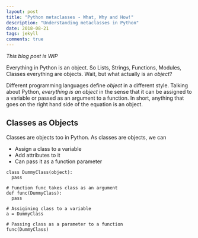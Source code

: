 ```yaml
---
layout: post
title: "Python metaclasses - What, Why and How!"
description: "Understanding metaclasses in Python"
date: 2018-08-21
tags: jekyll
comments: true
---
```


*This blog post is WIP*

Everything in Python is an object. So Lists, Strings, Functions, Modules, Classes everything are objects. Wait, but what actually is an *object*?

Different programming languages define *object* in a different style. Talking about Python, *everything is an object* in the sense that it can be assigned to a variable or passed as an argument to a function. In short, anything that goes on the right hand side of the equation is an object.

## Classes as Objects

Classes are objects too in Python. As classes are objects, we can

* Assign a class to a variable
* Add attributes to it
* Can pass it as a function parameter

```
class DummyClass(object):
  pass

# Function func takes class as an argument
def func(DummyClass):
  pass

# Assigining class to a variable
a = DummyClass

# Passing class as a parameter to a function
func(DummyClass)
```
